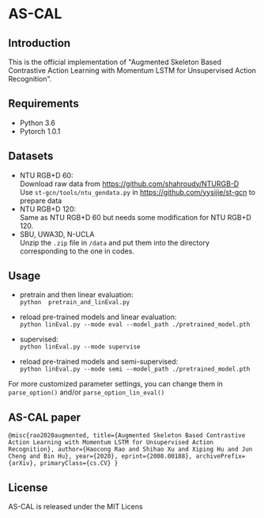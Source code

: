 # AS-CAL

## Introduction
This is the official implementation of "Augmented Skeleton Based Contrastive Action Learning with Momentum LSTM for Unsupervised Action Recognition". 
## Requirements
- Python 3.6
- Pytorch 1.0.1
## Datasets
- NTU RGB+D 60:  
Download raw data from https://github.com/shahroudy/NTURGB-D  
Use `st-gcn/tools/ntu_gendata.py` in https://github.com/yysijie/st-gcn to prepare data
- NTU RGB+D 120:  
Same as NTU RGB+D 60 but needs some modification for NTU RGB+D 120.
- SBU, UWA3D, N-UCLA  
Unzip the `.zip` file in `/data` and put them into the directory corresponding to the one in codes.



## Usage
- pretrain and then linear evaluation:  
  `python  pretrain_and_linEval.py`

- reload pre-trained models and linear evaluation:  
`python linEval.py --mode eval --model_path ./pretrained_model.pth`

- supervised:  
`python linEval.py --mode supervise`

- reload pre-trained models and semi-supervised:  
`python linEval.py --mode semi --model_path ./pretrained_model.pth`

For more customized parameter settings, you can change them in `parse_option()` and/or `parse_option_lin_eval()` 

## AS-CAL paper
`@misc{rao2020augmented,
    title={Augmented Skeleton Based Contrastive Action Learning with Momentum LSTM for Unsupervised Action Recognition},
    author={Haocong Rao and Shihao Xu and Xiping Hu and Jun Cheng and Bin Hu},
    year={2020},
    eprint={2008.00188},
    archivePrefix={arXiv},
    primaryClass={cs.CV}
}`

## License
AS-CAL is released under the MIT Licens
